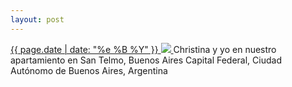 ```yaml
---
layout: post
---
```


<p>
  <a href="/68">
    <time>{{ page.date | date: "%e %B %Y" }}</time>
    <img src="{{ site.assets_url }}/68.jpg">
  </a>
  Christina y yo en nuestro apartamiento en San Telmo, Buenos Aires Capital Federal, Ciudad Autónomo de Buenos Aires, Argentina
</p>
